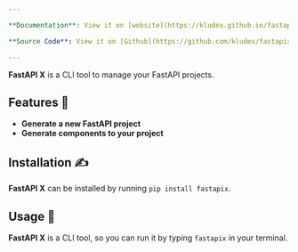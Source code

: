 ```yaml
---

**Documentation**: View it on [website](https://kludex.github.io/fastapix/)

**Source Code**: View it on [Github](https://github.com/kludex/fastapix/)

---
```


**FastAPI X** is a CLI tool to manage your FastAPI projects.

## Features 🚀

- **Generate a new FastAPI project**
- **Generate components to your project**

## Installation ✍️

**FastAPI X** can be installed by running `pip install fastapix`.

## Usage 📖

**FastAPI X** is a CLI tool, so you can run it by typing `fastapix` in your terminal.
